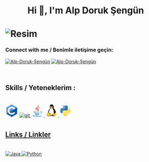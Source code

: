 


<h1 align="center">Hi 👋, I'm Alp Doruk Şengün</h1>

# ![Resim](https://mir-s3-cdn-cf.behance.net/project_modules/max_1200/ee258275942479.5c5b0bc64b23f.jpg)


<h3 align="left">Connect with me / Benimle iletişime geçin:</h2>
<p align="left">
<a href="https://www.linkedin.com/in/alp-doruk-şengün-612a1b233/" target="blank"><img align="center" src="https://raw.githubusercontent.com/rahuldkjain/github-profile-readme-generator/master/src/images/icons/Social/linked-in-alt.svg" alt="Alp-Doruk-Şengün" height="30" width="40" /></a>
<a href="https://www.instagram.com/alpdrksenn/" target="blank"><img align="center" src="https://raw.githubusercontent.com/rahuldkjain/github-profile-readme-generator/master/src/images/icons/Social/instagram.svg" alt="Alp-Doruk-Şengün" height="30" width="40" /></a>
</p>



<br/>

## Skills / Yeteneklerim :
#

<img src="https://raw.githubusercontent.com/devicons/devicon/master/icons/c/c-original.svg" alt="c" width="40" height="40"/>  </a> <a href="https://git-scm.com/" target="_blank" rel="noreferrer"> <img src="https://www.vectorlogo.zone/logos/git-scm/git-scm-icon.svg" alt="git" width="40" height="40"/> </a> <a href="https://www.java.com" target="_blank" rel="noreferrer"> <img src="https://raw.githubusercontent.com/devicons/devicon/master/icons/java/java-original.svg" alt="java" width="40" height="40"/>  </a> <a href="https://www.linux.org/" target="_blank" rel="noreferrer"> <img src="https://raw.githubusercontent.com/devicons/devicon/master/icons/linux/linux-original.svg" alt="linux" width="40" height="40"/>  </a> <a href="https://www.python.org" target="_blank" rel="noreferrer"> <img src="https://raw.githubusercontent.com/devicons/devicon/master/icons/python/python-original.svg" alt="python" width="40" height="40"/> 
<h3 align="left">



#

## Links / Linkler
#
![Java](![image](https://github.com/AlpoTheo/AlpoTheo/assets/92213819/cac4ca43-e093-4d97-93c9-2f3d98fa9db7)
)
![Python](![image](https://github.com/AlpoTheo/AlpoTheo/assets/92213819/b7a6053e-0d6c-4d20-a0f5-8aef06f7ff35)
)

